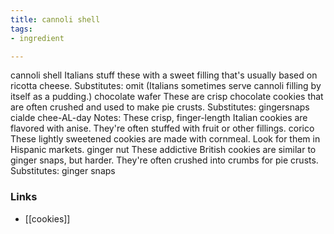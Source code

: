 ```yaml
---
title: cannoli shell
tags:
- ingredient

---
```

cannoli shell Italians stuff these with a sweet filling that's usually based on ricotta cheese. Substitutes: omit (Italians sometimes serve cannoli filling by itself as a pudding.) chocolate wafer These are crisp chocolate cookies that are often crushed and used to make pie crusts. Substitutes: gingersnaps cialde chee-AL-day Notes: These crisp, finger-length Italian cookies are flavored with anise. They're often stuffed with fruit or other fillings. corico These lightly sweetened cookies are made with cornmeal. Look for them in Hispanic markets. ginger nut These addictive British cookies are similar to ginger snaps, but harder. They're often crushed into crumbs for pie crusts. Substitutes: ginger snaps

### Links

* [[cookies]]
